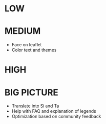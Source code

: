 # LOW

# MEDIUM

* Face on leaflet
* Color text and themes

# HIGH

# BIG PICTURE

* Translate into Si and Ta
* Help with FAQ and explanation of legends
* Optimization based on community feedback
